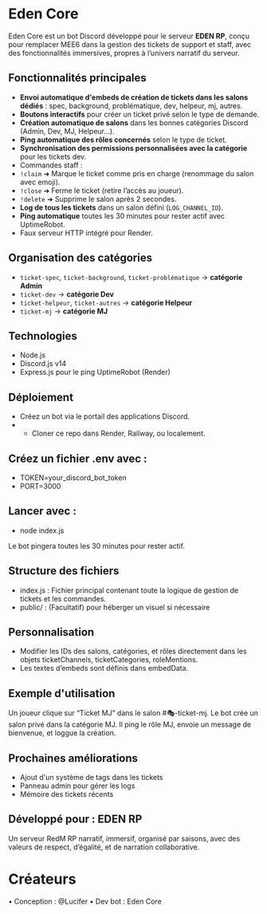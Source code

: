 # Eden Core

Eden Core est un bot Discord développé pour le serveur **EDEN RP**, conçu pour remplacer MEE6 dans la gestion des tickets de support et staff, avec des fonctionnalités immersives, propres à l’univers narratif du serveur.


## Fonctionnalités principales

-  **Envoi automatique d'embeds de création de tickets dans les salons dédiés** : spec, background, problématique, dev, helpeur, mj, autres.
-  **Boutons interactifs** pour créer un ticket privé selon le type de demande.
-  **Création automatique de salons** dans les bonnes catégories Discord (Admin, Dev, MJ, Helpeur...).
-  **Ping automatique des rôles concernés** selon le type de ticket.
-  **Synchronisation des permissions personnalisées avec la catégorie** pour les tickets dev.
-  Commandes staff :
  - `!claim` ➜ Marque le ticket comme pris en charge (renommage du salon avec emoji).
  - `!close` ➜ Ferme le ticket (retire l’accès au joueur).
  - `!delete` ➜ Supprime le salon après 2 secondes.
-  **Log de tous les tickets** dans un salon défini (`LOG_CHANNEL_ID`).
-  **Ping automatique** toutes les 30 minutes pour rester actif avec UptimeRobot.
-  Faux serveur HTTP intégré pour Render.

## Organisation des catégories

- `ticket-spec`, `ticket-background`, `ticket-problématique` → **catégorie Admin**
- `ticket-dev` → **catégorie Dev**
- `ticket-helpeur`, `ticket-autres` → **catégorie Helpeur**
- `ticket-mj` → **catégorie MJ**

## Technologies
- Node.js
- Discord.js v14
- Express.js pour le ping UptimeRobot (Render)

## Déploiement
- Créez un bot via le portail des applications Discord.
- - Cloner ce repo dans Render, Railway, ou localement.

## Créez un fichier .env avec :
- TOKEN=your_discord_bot_token
- PORT=3000

## Lancer avec : 
- node index.js

Le bot pingera toutes les 30 minutes pour rester actif.

## Structure des fichiers
- index.js : Fichier principal contenant toute la logique de gestion de tickets et les commandes.
- public/ : (Facultatif) pour héberger un visuel si nécessaire

## Personnalisation
- Modifier les IDs des salons, catégories, et rôles directement dans les objets ticketChannels, ticketCategories, roleMentions.
- Les textes d’embeds sont définis dans embedData.

## Exemple d'utilisation
Un joueur clique sur “Ticket MJ” dans le salon #🎭-ticket-mj. Le bot crée un salon privé dans la catégorie MJ. Il ping le rôle MJ, envoie un message de bienvenue, et loggue la création.

## Prochaines améliorations
- Ajout d'un système de tags dans les tickets
- Panneau admin pour gérer les logs
- Mémoire des tickets récents

## Développé pour : EDEN RP
Un serveur RedM RP narratif, immersif, organisé par saisons, avec des valeurs de respect, d’égalité, et de narration collaborative.

# Créateurs
• Conception : @Lucifer
• Dev bot : Eden Core
